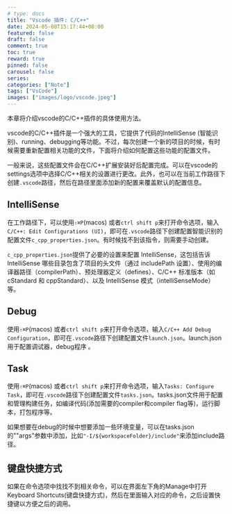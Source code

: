 ```yaml
---
# type: docs 
title: "Vscode 插件: C/C++"
date: 2024-05-08T15:17:44+08:00
featured: false
draft: false
comment: true
toc: true
reward: true
pinned: false
carousel: false
series:
categories: ["Note"]
tags: ["VsCode"]
images: ["images/logo/vscode.jpeg"]
---
```


本章将介绍vscode的C/C++插件的具体使用方法。

<!--more-->

vscode的C/C++插件是一个强大的工具，它提供了代码的IntelliSense (智能识别)、running、debugging等功能。不过，每次创建一个新的项目的时候，有时候需要重新配置相关功能的文件，下面将介绍如何配置这些功能的配置文件。



一般来说，这些配置文件会在C/C++扩展安装好后配置完成。可以在vscode的settings选项中选择C/C++相关的设置进行更改。此外，也可以在当前工作路径下创建`.vscode`路径，然后在路径里面添加新的配置来覆盖默认的配置信息。



## IntelliSense

在工作路径下，可以使用`⇧⌘P`(macos) 或者`ctrl shift p`来打开命令选项，输入`C/C++: Edit Configurations (UI)`，即可在`.vscode`路径下创建配置智能识别的配置文件`c_cpp_properties.json`。有时候找不到该指令，则需要手动创建。

`c_cpp_properties.json`提供了必要的设置来配置 IntelliSense，这包括告诉 IntelliSense 哪些目录包含了项目的头文件（通过 includePath 设置）、使用的编译器路径（compilerPath）、预处理器定义（defines）、C/C++ 标准版本（如 cStandard 和 cppStandard）、以及 IntelliSense 模式（intelliSenseMode）等。



## Debug

使用`⇧⌘P`(macos) 或者`ctrl shift p`来打开命令选项，输入`C/C++ Add Debug Configuration`，即可在`.vscode`路径下创建配置文件`launch.json`。launch.json 用于配置调试器，debug程序 。



## Task

使用`⇧⌘P`(macos) 或者`ctrl shift p`来打开命令选项，输入`Tasks: Configure Task`，即可在`.vscode`路径下创建配置文件`tasks.json`。tasks.json文件用于配置和管理构建任务，如编译代码(添加需要的compiler和compiler flag等)，运行脚本，打包程序等。

如果想要在debug的时候中想要添加一些环境变量，可以在tasks.json的""args"参数中添加，比如`"-I/${workspaceFolder}/include"`来添加include路径。



## 键盘快捷方式

如果在命令选项中找找不到相关命令，可以在界面左下角的Manage中打开Keyboard Shortcuts(键盘快捷方式)，然后在里面输入对应的命令，之后设置快捷键以方便之后的调用。
